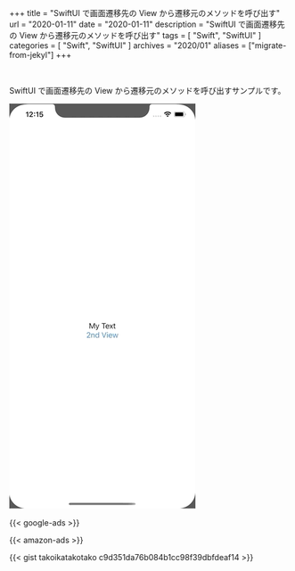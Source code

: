 +++
title =  "SwiftUI で画面遷移先の View から遷移元のメソッドを呼び出す"
url = "2020-01-11"
date = "2020-01-11"
description = "SwiftUI で画面遷移先の View から遷移元のメソッドを呼び出す"
tags = [
    "Swift", "SwiftUI"
]
categories = [
    "Swift", "SwiftUI"
]
archives = "2020/01"
aliases = ["migrate-from-jekyl"]
+++

<br>

SwiftUI で画面遷移先の View から遷移元のメソッドを呼び出すサンプルです。

![Delegate Sample](1.gif)

<!-- Google Ads -->
{{< google-ads >}}

<!-- Amazon Ads -->
{{< amazon-ads >}}

{{< gist takoikatakotako c9d351da76b084b1cc98f39dbfdeaf14 >}}
